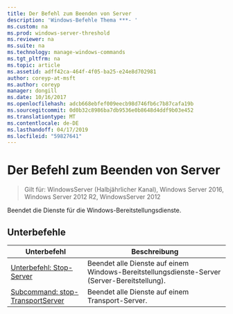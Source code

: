```yaml
---
title: Der Befehl zum Beenden von Server
description: 'Windows-Befehle Thema ***- '
ms.custom: na
ms.prod: windows-server-threshold
ms.reviewer: na
ms.suite: na
ms.technology: manage-windows-commands
ms.tgt_pltfrm: na
ms.topic: article
ms.assetid: adff42ca-464f-4f05-ba25-e24e8d702981
author: coreyp-at-msft
ms.author: coreyp
manager: dongill
ms.date: 10/16/2017
ms.openlocfilehash: adcb668ebfef009eecb98d746fb6c7b87cafa19b
ms.sourcegitcommit: 0d0b32c8986ba7db9536e0b8648d4ddf9b03e452
ms.translationtype: MT
ms.contentlocale: de-DE
ms.lasthandoff: 04/17/2019
ms.locfileid: "59827641"
---
```

# <a name="the-stop-server-command"></a>Der Befehl zum Beenden von Server

>Gilt für: WindowsServer (Halbjährlicher Kanal), Windows Server 2016, Windows Server 2012 R2, WindowsServer 2012

Beendet die Dienste für die Windows-Bereitstellungsdienste.
## <a name="subcommands"></a>Unterbefehle
|Unterbefehl|Beschreibung|
|-------|--------|
|[Unterbefehl: Stop-Server](subcommand-stop-server.md)|Beendet alle Dienste auf einem Windows-Bereitstellungsdienste-Server (Server-Bereitstellung).|
|[Subcommand: stop-TransportServer](subcommand-stop-transportserver.md)|Beendet alle Dienste auf einem Transport-Server.|
